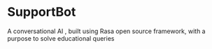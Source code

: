 # SupportBot
 A conversational AI , built using Rasa open source framework, with a purpose to solve educational queries
 
